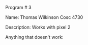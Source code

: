 Program # 3

Name: Thomas Wilkinson
Cosc  4730

Description: Works with pixel 2

Anything that doesn't work:

